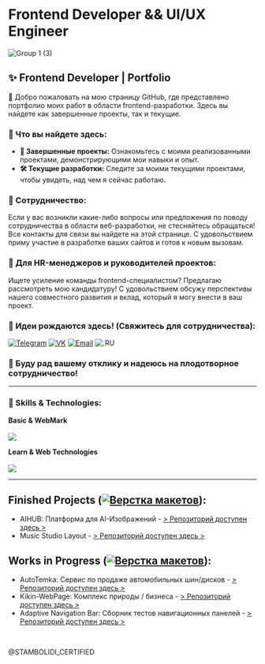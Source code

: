 # Frontend Developer && UI/UX Engineer
![Group 1 (3)](https://github.com/user-attachments/assets/95cc05ca-99e1-47aa-954f-1d500082c8f8)




## ✨ Frontend Developer | Portfolio

🐥 Добро пожаловать на мою страницу GitHub, где представлено портфолио моих работ в области frontend-разработки. Здесь вы найдете как завершенные проекты, так и текущие.

### 🚀 Что вы найдете здесь:

*   **🎨 Завершенные проекты:** Ознакомьтесь с моими реализованными проектами, демонстрирующими мои навыки и опыт.
*   **🛠️ Текущие разработки:** Следите за моими текущими проектами, чтобы увидеть, над чем я сейчас работаю.

### 🤝 Сотрудничество:

Если у вас возникли какие-либо вопросы или предложения по поводу сотрудничества в области веб-разработки, не стесняйтесь обращаться! Все контакты для связи вы найдете на этой странице. С удовольствием приму участие в разработке ваших сайтов и готов к новым вызовам.

### 💼 Для HR-менеджеров и руководителей проектов:

Ищете усиление команды frontend-специалистом? Предлагаю рассмотреть мою кандидатуру! С удовольствием обсужу перспективы нашего совместного развития и вклад, который я могу внести в ваш проект.

### 💭 Идеи рождаются здесь! (Свяжитесь для сотрудничества):

[![Telegram](https://img.shields.io/badge/-Telegram-333333?style=for-the-badge&logo=telegram&logoColor=white)](https://t.me/+KOj8DuVeogQwMTAy)
[![VK](https://img.shields.io/badge/-VK-333333?style=for-the-badge&logo=vk&logoColor=white)](https://vk.com/stamly_official)
[![Email](https://img.shields.io/badge/-Email-333333?style=for-the-badge&logo=gmail&logoColor=white)](mailto:sia.ocean.control@internet.ru)
![.RU](https://img.shields.io/badge/-.RU-EA4335?style=for-the-badge&&logoColor=white)

### 🙏 Буду рад вашему отклику и надеюсь на плодотворное сотрудничество!

<hr>

### 💾 Skills & Technologies: <br>
**Basic & WebMark**<br>
<br>
<img src="https://skillicons.dev/icons?i=html,css,js,git,github,figma,php,tailwind" />

**Learn & Web Technologies**<br>
<br>
<img src="https://skillicons.dev/icons?i=react" />


<hr>

## Finished Projects ([![Верстка макетов](https://img.shields.io/badge/-%D0%92%D0%B5%D1%80%D1%81%D1%82%D0%BA%D0%B0%20%D0%BC%D0%B0%D0%BA%D0%B5%D1%82%D0%BE%D0%B2-%23FFA500)](https://shields.io/)):
-  AIHUB: Платформа для AI-Изображений - [> Репозиторий доступен здесь >](https://github.com/STAMBOLIDI-CERTIFIED/AIHUB.git)
-  Music Studio Layout - [> Репозиторий доступен здесь >](https://github.com/STAMBOLIDI-CERTIFIED/Music-Studio/tree/main)

## Works in Progress ([![Верстка макетов](https://img.shields.io/badge/-%D0%92%D0%B5%D1%80%D1%81%D1%82%D0%BA%D0%B0%20%D0%BC%D0%B0%D0%BA%D0%B5%D1%82%D0%BE%D0%B2-%23FFA500)](https://shields.io/)):
-  AutoTemka: Сервис по продаже автомобильных шин/дисков - [> Репозиторий доступен здесь >](https://github.com/STAMBOLIDI-CERTIFIED/AUTO_TEMKA/tree/main)<br>
-  Kikin-WebPage: Комплекс природы / бизнеса - [> Репозиторий доступен здесь >](https://github.com/STAMBOLIDI-CERTIFIED/Kikin-WebPage.git)<br>
-  Adaptive Navigation Bar: Сборник тестов навигационных панелей - [> Репозиторий доступен здесь >](https://github.com/STAMBOLIDI-CERTIFIED/Adaptive-Navigation-Bar.git)<br>
<br>

<p>@STAMBOLIDI_CERTIFIED</p>
